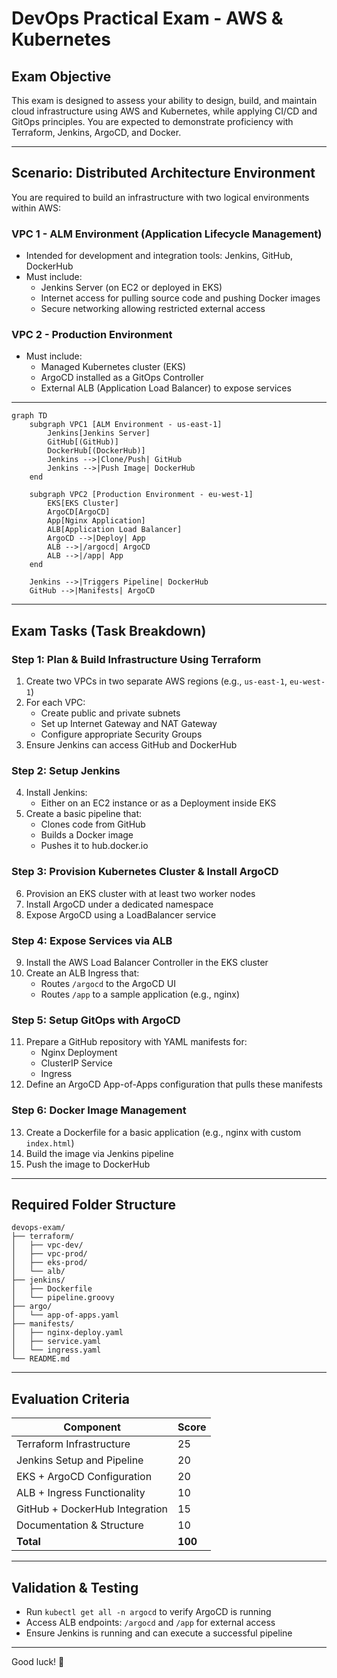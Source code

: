 # DevOps Practical Exam - AWS & Kubernetes

## Exam Objective
This exam is designed to assess your ability to design, build, and maintain cloud infrastructure using AWS and Kubernetes, while applying CI/CD and GitOps principles. You are expected to demonstrate proficiency with Terraform, Jenkins, ArgoCD, and Docker.

---

## Scenario: Distributed Architecture Environment

You are required to build an infrastructure with two logical environments within AWS:

### VPC 1 - ALM Environment (Application Lifecycle Management)
- Intended for development and integration tools: Jenkins, GitHub, DockerHub
- Must include:
  - Jenkins Server (on EC2 or deployed in EKS)
  - Internet access for pulling source code and pushing Docker images
  - Secure networking allowing restricted external access

### VPC 2 - Production Environment
- Must include:
  - Managed Kubernetes cluster (EKS)
  - ArgoCD installed as a GitOps Controller
  - External ALB (Application Load Balancer) to expose services
---
```mermaid
graph TD
    subgraph VPC1 [ALM Environment - us-east-1]
        Jenkins[Jenkins Server]
        GitHub[(GitHub)]
        DockerHub[(DockerHub)]
        Jenkins -->|Clone/Push| GitHub
        Jenkins -->|Push Image| DockerHub
    end

    subgraph VPC2 [Production Environment - eu-west-1]
        EKS[EKS Cluster]
        ArgoCD[ArgoCD]
        App[Nginx Application]
        ALB[Application Load Balancer]
        ArgoCD -->|Deploy| App
        ALB -->|/argocd| ArgoCD
        ALB -->|/app| App
    end

    Jenkins -->|Triggers Pipeline| DockerHub
    GitHub -->|Manifests| ArgoCD
```
---

## Exam Tasks (Task Breakdown)

### Step 1: Plan & Build Infrastructure Using Terraform
1. Create two VPCs in two separate AWS regions (e.g., `us-east-1`, `eu-west-1`)
2. For each VPC:
   - Create public and private subnets
   - Set up Internet Gateway and NAT Gateway
   - Configure appropriate Security Groups
3. Ensure Jenkins can access GitHub and DockerHub

### Step 2: Setup Jenkins
4. Install Jenkins:
   - Either on an EC2 instance or as a Deployment inside EKS
5. Create a basic pipeline that:
   - Clones code from GitHub
   - Builds a Docker image
   - Pushes it to hub.docker.io

### Step 3: Provision Kubernetes Cluster & Install ArgoCD
6. Provision an EKS cluster with at least two worker nodes
7. Install ArgoCD under a dedicated namespace
8. Expose ArgoCD using a LoadBalancer service

### Step 4: Expose Services via ALB
9. Install the AWS Load Balancer Controller in the EKS cluster
10. Create an ALB Ingress that:
    - Routes `/argocd` to the ArgoCD UI
    - Routes `/app` to a sample application (e.g., nginx)

### Step 5: Setup GitOps with ArgoCD
11. Prepare a GitHub repository with YAML manifests for:
    - Nginx Deployment
    - ClusterIP Service
    - Ingress
12. Define an ArgoCD App-of-Apps configuration that pulls these manifests

### Step 6: Docker Image Management
13. Create a Dockerfile for a basic application (e.g., nginx with custom `index.html`)
14. Build the image via Jenkins pipeline
15. Push the image to DockerHub

---

## Required Folder Structure
```
devops-exam/
├── terraform/
│   ├── vpc-dev/
│   ├── vpc-prod/
│   ├── eks-prod/
│   └── alb/
├── jenkins/
│   ├── Dockerfile
│   └── pipeline.groovy
├── argo/
│   └── app-of-apps.yaml
├── manifests/
│   ├── nginx-deploy.yaml
│   ├── service.yaml
│   └── ingress.yaml
└── README.md
```

---

## Evaluation Criteria
| Component                    | Score |
|-----------------------------|-------|
| Terraform Infrastructure     | 25    |
| Jenkins Setup and Pipeline   | 20    |
| EKS + ArgoCD Configuration   | 20    |
| ALB + Ingress Functionality  | 10    |
| GitHub + DockerHub Integration | 15  |
| Documentation & Structure    | 10    |
| **Total**                    | **100** |

---

## Validation & Testing
- Run `kubectl get all -n argocd` to verify ArgoCD is running
- Access ALB endpoints: `/argocd` and `/app` for external access
- Ensure Jenkins is running and can execute a successful pipeline

---

Good luck! 💪

